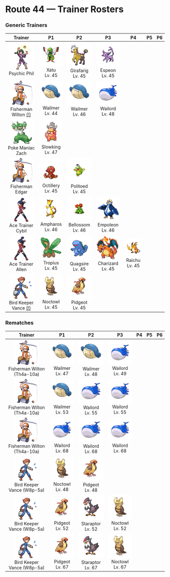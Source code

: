 # Route 44 — Trainer Rosters

### Generic Trainers

| Trainer | P1 | P2 | P3 | P4 | P5 | P6 |
|:-------:|:--:|:--:|:--:|:--:|:--:|:--:|
| ![Psychic Phil](../../assets/trainers/psychic.png "Psychic Phil")<br>Psychic Phil | ![Xatu](../../assets/sprites/xatu/front.gif "They say that it stays still and quiet because it is seeing both the past and future at the same time.")<br>Xatu<br>Lv. 45 | ![Girafarig](../../assets/sprites/girafarig/front.gif "Its tail has a small brain of its own. Beware! If you get close, it may react to your scent by biting.")<br>Girafarig<br>Lv. 45 | ![Espeon](../../assets/sprites/espeon/front.gif "It uses the fine hair that covers its body to sense air currents and predict its enemy’s actions.")<br>Espeon<br>Lv. 45 |
| ![Fisherman Wilton (!)](../../assets/trainers/fisherman.png "Fisherman Wilton (!)")<br>Fisherman Wilton [(!)](#rematches) | ![Wailmer](../../assets/sprites/wailmer/front.gif "It bounces playfully like a ball. The more seawater it swallows, the higher it bounces.")<br>Wailmer<br>Lv. 44 | ![Wailmer](../../assets/sprites/wailmer/front.gif "It bounces playfully like a ball. The more seawater it swallows, the higher it bounces.")<br>Wailmer<br>Lv. 46 | ![Wailord](../../assets/sprites/wailord/front.gif "It is the largest of all identified Pokémon. They jump as a pack to herd their prey.")<br>Wailord<br>Lv. 48 |
| ![Poke Maniac Zach](../../assets/trainers/poke_maniac.png "Poke Maniac Zach")<br>Poke Maniac Zach | ![Slowking](../../assets/sprites/slowking/front.gif "It has incredible intellect and intuition. Whatever the situation, it remains calm and collected.")<br>Slowking<br>Lv. 47 |
| ![Fisherman Edgar](../../assets/trainers/fisherman.png "Fisherman Edgar")<br>Fisherman Edgar | ![Octillery](../../assets/sprites/octillery/front.gif "It traps foes with the suction cups on its tentacles, then smashes them with its rock-hard head.")<br>Octillery<br>Lv. 45 | ![Politoed](../../assets/sprites/politoed/front.gif "If POLIWAG and POLIWHIRL hear its echoing cry, they respond by gathering from far and wide.")<br>Politoed<br>Lv. 45 |
| ![Ace Trainer Cybil](../../assets/trainers/ace_trainer.png "Ace Trainer Cybil")<br>Ace Trainer Cybil | ![Ampharos](../../assets/sprites/ampharos/front.gif "The tail’s tip shines brightly and can be seen from far away. It acts as a beacon for lost people.")<br>Ampharos<br>Lv. 46 | ![Bellossom](../../assets/sprites/bellossom/front.gif "BELLOSSOM gather at times and seem to dance. They say that the dance is a ritual to summon the sun.")<br>Bellossom<br>Lv. 46 | ![Empoleon](../../assets/sprites/empoleon/front.gif "It avoids unnecessary disputes, but it will decimate anything that threatens its pride.")<br>Empoleon<br>Lv. 46 |
| ![Ace Trainer Allen](../../assets/trainers/ace_trainer.png "Ace Trainer Allen")<br>Ace Trainer Allen | ![Tropius](../../assets/sprites/tropius/front.gif "The bunch of fruit around its neck ripens twice a year and is delicious. It’s a highly favored tropical snack.")<br>Tropius<br>Lv. 45 | ![Quagsire](../../assets/sprites/quagsire/front.gif "This carefree Pokémon has an easy-going nature. While swimming, it always bumps into boat hulls.")<br>Quagsire<br>Lv. 45 | ![Charizard](../../assets/sprites/charizard/front.gif "If CHARIZARD becomes furious, the flame at the tip of its tail flares up in a light blue shade.")<br>Charizard<br>Lv. 45 | ![Raichu](../../assets/sprites/raichu/front.gif "When its electricity builds, its muscles are stimulated, and it becomes more aggressive than usual.")<br>Raichu<br>Lv. 45 |
| ![Bird Keeper Vance (!)](../../assets/trainers/bird_keeper.png "Bird Keeper Vance (!)")<br>Bird Keeper Vance [(!)](#rematches) | ![Noctowl](../../assets/sprites/noctowl/front.gif "Its eyes are specially adapted. They concentrate even faint light and enable it to see in the dark.")<br>Noctowl<br>Lv. 45 | ![Pidgeot](../../assets/sprites/pidgeot/front.gif "Its well-developed chest muscles make it strong enough to whip up a gusty windstorm with just a few flaps.")<br>Pidgeot<br>Lv. 45 |


### Rematches

| Trainer | P1 | P2 | P3 | P4 | P5 | P6 |
|:-------:|:--:|:--:|:--:|:--:|:--:|:--:|
| ![Fisherman Wilton (Th4a-10a)](../../assets/trainers/fisherman.png "Fisherman Wilton (Th4a-10a)")<br>Fisherman Wilton (Th4a-10a) | ![Wailmer](../../assets/sprites/wailmer/front.gif "It bounces playfully like a ball. The more seawater it swallows, the higher it bounces.")<br>Wailmer<br>Lv. 47 | ![Wailmer](../../assets/sprites/wailmer/front.gif "It bounces playfully like a ball. The more seawater it swallows, the higher it bounces.")<br>Wailmer<br>Lv. 48 | ![Wailord](../../assets/sprites/wailord/front.gif "It is the largest of all identified Pokémon. They jump as a pack to herd their prey.")<br>Wailord<br>Lv. 49 |
| ![Fisherman Wilton (Th4a-10a)](../../assets/trainers/fisherman.png "Fisherman Wilton (Th4a-10a)")<br>Fisherman Wilton (Th4a-10a) | ![Wailmer](../../assets/sprites/wailmer/front.gif "It bounces playfully like a ball. The more seawater it swallows, the higher it bounces.")<br>Wailmer<br>Lv. 53 | ![Wailord](../../assets/sprites/wailord/front.gif "It is the largest of all identified Pokémon. They jump as a pack to herd their prey.")<br>Wailord<br>Lv. 55 | ![Wailord](../../assets/sprites/wailord/front.gif "It is the largest of all identified Pokémon. They jump as a pack to herd their prey.")<br>Wailord<br>Lv. 55 |
| ![Fisherman Wilton (Th4a-10a)](../../assets/trainers/fisherman.png "Fisherman Wilton (Th4a-10a)")<br>Fisherman Wilton (Th4a-10a) | ![Wailord](../../assets/sprites/wailord/front.gif "It is the largest of all identified Pokémon. They jump as a pack to herd their prey.")<br>Wailord<br>Lv. 68 | ![Wailord](../../assets/sprites/wailord/front.gif "It is the largest of all identified Pokémon. They jump as a pack to herd their prey.")<br>Wailord<br>Lv. 68 | ![Wailord](../../assets/sprites/wailord/front.gif "It is the largest of all identified Pokémon. They jump as a pack to herd their prey.")<br>Wailord<br>Lv. 68 |
| ![Bird Keeper Vance (W8p-5a)](../../assets/trainers/bird_keeper.png "Bird Keeper Vance (W8p-5a)")<br>Bird Keeper Vance (W8p-5a) | ![Noctowl](../../assets/sprites/noctowl/front.gif "Its eyes are specially adapted. They concentrate even faint light and enable it to see in the dark.")<br>Noctowl<br>Lv. 48 | ![Pidgeot](../../assets/sprites/pidgeot/front.gif "Its well-developed chest muscles make it strong enough to whip up a gusty windstorm with just a few flaps.")<br>Pidgeot<br>Lv. 48 |
| ![Bird Keeper Vance (W8p-5a)](../../assets/trainers/bird_keeper.png "Bird Keeper Vance (W8p-5a)")<br>Bird Keeper Vance (W8p-5a) | ![Pidgeot](../../assets/sprites/pidgeot/front.gif "Its well-developed chest muscles make it strong enough to whip up a gusty windstorm with just a few flaps.")<br>Pidgeot<br>Lv. 52 | ![Staraptor](../../assets/sprites/staraptor/front.gif "When STARAVIA evolve into STARAPTOR, they leave the flock to live alone. They have sturdy wings.")<br>Staraptor<br>Lv. 52 | ![Noctowl](../../assets/sprites/noctowl/front.gif "Its eyes are specially adapted. They concentrate even faint light and enable it to see in the dark.")<br>Noctowl<br>Lv. 52 |
| ![Bird Keeper Vance (W8p-5a)](../../assets/trainers/bird_keeper.png "Bird Keeper Vance (W8p-5a)")<br>Bird Keeper Vance (W8p-5a) | ![Pidgeot](../../assets/sprites/pidgeot/front.gif "Its well-developed chest muscles make it strong enough to whip up a gusty windstorm with just a few flaps.")<br>Pidgeot<br>Lv. 67 | ![Staraptor](../../assets/sprites/staraptor/front.gif "When STARAVIA evolve into STARAPTOR, they leave the flock to live alone. They have sturdy wings.")<br>Staraptor<br>Lv. 67 | ![Noctowl](../../assets/sprites/noctowl/front.gif "Its eyes are specially adapted. They concentrate even faint light and enable it to see in the dark.")<br>Noctowl<br>Lv. 67 |

